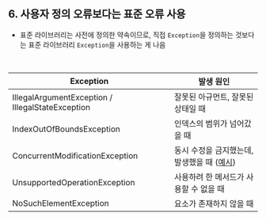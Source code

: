 ## 6. 사용자 정의 오류보다는 표준 오류 사용

- 표준 라이브러리는 사전에 정의한 약속이므로, 직접 `Exception`을 정의하는 것보다는 표준 라이브러리 `Exception`을 사용하는 게 나음

<br/>

| Exception                                        | 발생 원인                                                           |
| ------------------------------------------------ | ------------------------------------------------------------------- |
| IllegalArgumentException / IllegalStateException | 잘못된 아규먼트, 잘못된 상태일 때                                   |
| IndexOutOfBoundsException                        | 인덱스의 범위가 넘어갔을 때                                         |
| ConcurrentModificationException                  | 동시 수정을 금지했는데, 발생했을 때 ([예시](https://hbase.tistory.com/322)) |
| UnsupportedOperationException                    | 사용하려 한 메서드가 사용할 수 없을 때                              |
| NoSuchElementException                           | 요소가 존재하지 않을 때                                             |